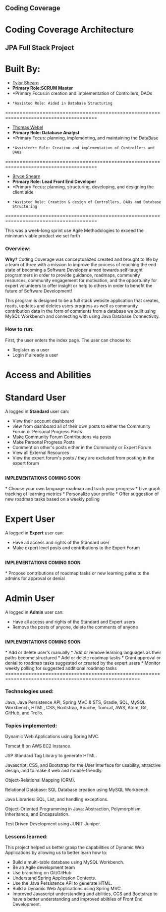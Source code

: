 ## Coding Coverage

# Coding Coverage Architecture

## JPA Full Stack Project

Built By:<br>
======================================================================================
* [Tylor Shearn](https://github.com/TylorShearn)
* <b>Primary Role:SCRUM Master</b>
*   *Primary Focus:in creation and implementation of Controllers, DAOs
*     *Assisted Role: Aided in Database Structuring
======================================================================================
* [Thomas Webel](https://github.com/Thwebel)
* <b>Primary Role: Database Analyst</b>
*   *Primary Focus: planning, implementing, and maintaining the DataBase
*     *Assisted++ Role: Creation and implementation of Controllers and DAOs
======================================================================================
* [Bryce Shearn](https://github.com/BryceShearn)
* <b>Primary Role: Lead Front End Developer</b>
*   *Primary Focus: planning, structuring, developing, and designing the client side
*     *Assisted Role: Creation & design of Controllers, DAOs and Database Structuring
======================================================================================

This was a week-long sprint use Agile Methodologies to exceed the minimum viable product we set forth

### Overview:

<b>Why?</b> Coding Coverage was conceptualized created and brought to life by a team of three with a mission to improve the process of reaching the end state of becoming a Software Developer aimed towards self-taught programmers in order to provide guidance, roadmaps, community resources, community engagement for motivation, and the opportunity for expert volunteers to offer insight or help to others in order to benefit the future of Software Development!

This program is designed to be a full stack website application that creates, reads, updates and deletes users progress as well as community contribution data in the form of comments from a database we built using MySQL Workbench and connecting with using Java Database Connectivity.

### How to run:

First, the user enters the index page. The user can choose to:
* Register as a user
* Login if already a user

Access and Abilities
=====================================================================================================

Standard User
=====================================================================================================
A logged in <b>Standard</b> user can:
<br>
* View their account dashboard
* view from dashboard all of their own posts to either the Community Forum or Personal Progress Posts
* Make Community Forum Contributions via posts
* Make Personal Progress Posts
* Comment on other's posts either in the Community or Expert Forum
* View all External Resources
* View the expert forum's posts / they are excluded from posting in the expert forum
<br>
<b> IMPLEMENTATIONS COMING SOON </b>
<br><br>
* Choose your own language roadmap and track your progress
* Live graph tracking of learning metrics
* Personalize your profile
* Offer suggestion of new roadmap tasks based on a weekly polling

Expert User
=====================================================================================================
A logged in <b>Expert</b> user can:
<br>
* Have all access and rights of the Standard user
* Make expert level posts and contributions to the Expert Forum
<br>
<b> IMPLEMENTATIONS COMING SOON </b>
<br><br>
* Propose contributions of roadmap tasks or new learning paths to the admins for approval or denial

Admin User
=====================================================================================================
A logged in <b>Admin</b> user can:
<br>
* Have all access and rights of the Standard and Expert users
* Remove the posts of anyone, delete the comments of anyone
<br>
<b> IMPLEMENTATIONS COMING SOON </b>
<br><br>
* Add or delete user's manually
* Add or remove learning languages as their paths become structured
* Add or delete roadmap tasks
* Grant approval or denial to roadmap tasks suggested or created by the expert users
* Monitor weekly polling for suggested additional roadmap tasks
=====================================================================================================

### Technologies used:

Java, Java Persistence API, Spring MVC & STS, Gradle, SQL, MySQL Workbench, HTML, CSS, Bootstrap, Apache, Tomcat, AWS, Atom, Git, GitHub, and Trello.

### Topics implemented:

Dynamic Web Applications using Spring MVC.

Tomcat 8 on AWS EC2 Instance.

JSP Standard Tag Library to generate HTML.

Javascript, CSS, and Bootstrap for the User Interface for usability, attractive design, and to make it web and mobile-friendly.

Object-Relational Mapping (ORM).

Relational Database: SQL Database creation using MySQL Workbench.

Java Libraries: SQL, List, and handling exceptions.

Object-Oriented Programming in Java: Abstraction, Polymorphism, Inheritance, and Encapsulation.

Test Driven Development using JUNIT Juniper.

### Lessons learned:

This project helped us better grasp the capabilities of Dynamic Web Applications by allowing us to better learn how to:
* Build a multi-table database using MySQL Workbench.
* Be an Agile development team
* Use branching on Git/GitHub
* Understand Spring Application Contexts.
* Use the Java Persistence API to generate HTML.
* Build a Dynamic Web Applications using Spring MVC.
* Improved Javascript understanding and abilities, CCS and Bootstrap to have a better understanding and improved abiltiies of Front End Development.
